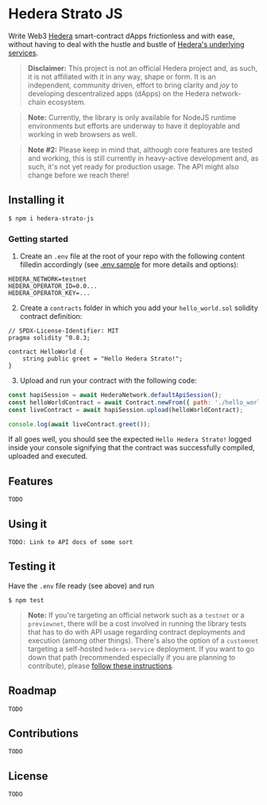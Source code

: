 # Hedera Strato JS
Write Web3 [Hedera](https://hedera.com/) smart-contract dApps frictionless and with ease, without having to deal with the hustle and bustle of [Hedera's underlying services](https://docs.hedera.com/guides/docs/sdks).

> **Disclaimer:** This project is not an official Hedera project and, as such, it is not affiliated with it in any way, shape or form. It is an independent, community driven, effort to bring clarity and *joy* to developing descentralized apps (dApps) on the Hedera network-chain ecosystem.

> **Note:** Currently, the library is only available for NodeJS runtime environments but efforts are underway to have it deployable and working in web browsers as well.

> **Note #2:** Please keep in mind that, although core features are tested and working, this is still currently in heavy-active development and, as such, it's not yet ready for production usage. The API might also change before we reach there!

## Installing it
``` bash
$ npm i hedera-strato-js
```

### Getting started
1. Create an `.env` file at the root of your repo with the following content filledin accordingly (see [.env.sample](./.env.sample) for more details and options):
```
HEDERA_NETWORK=testnet
HEDERA_OPERATOR_ID=0.0...
HEDERA_OPERATOR_KEY=...
```
2. Create a `contracts` folder in which you add your `hello_world.sol` solidity contract definition:
``` sol
// SPDX-License-Identifier: MIT
pragma solidity ^0.8.3;

contract HelloWorld {
    string public greet = "Hello Hedera Strato!";
}
```
3. Upload and run your contract with the following code:
``` js
const hapiSession = await HederaNetwork.defaultApiSession();
const helloWorldContract = await Contract.newFrom({ path: './hello_world.sol' });
const liveContract = await hapiSession.upload(helloWorldContract);

console.log(await liveContract.greet());
```
If all goes well, you should see the expected `Hello Hedera Strato!` logged inside your console signifying that the contract was successfully compiled, uploaded and executed. 

## Features
`TODO`

## Using it
`TODO: Link to API docs of some sort`

## Testing it
Have the `.env` file ready (see above) and run 
```
$ npm test
```
> **Note:** If you're targeting an official network such as a `testnet` or a `previewnet`, there will be a cost involved in running the library tests that has to do with API usage regarding contract deployments and execution (among other things). There's also the option of a `customnet` targeting a self-hosted `hedera-service` deployment. If you want to go down that path (recommended especially if you are planning to contribute), please [follow these instructions](https://github.com/three-Vs/dockerized-hedera-services).

## Roadmap
`TODO`

## Contributions
`TODO`

## License
`TODO`